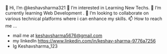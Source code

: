 👋 Hi, I’m @keshavsharma321
 👀 I’m interested in Learning New Techs.
🌱 I’m currently learning Web Development .
💞️ I’m looking to collaborate on various technical platforms where i can enhance my skills.
 📫 How to reach me ...
 - mail me at keshavsharma5676@gmail.com
 - my linkedIn https://www.linkedin.com/in/keshav-sharma-9776a7256
 - Ig Keshavsharma_123

<!---
keshavsharma321/keshavsharma321 is a ✨ special ✨ repository because its `README.md` (this file) appears on your GitHub profile.
You can click the Preview link to take a look at your changes.
--->
